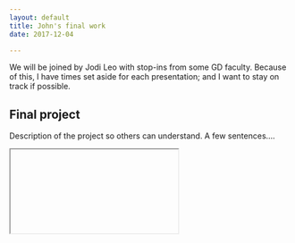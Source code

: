 ```yaml
---
layout: default
title: John's final work
date: 2017-12-04

---
```


We will be joined by Jodi Leo with stop-ins from some GD faculty. Because of this, I have times set aside for each presentation; and I want to stay on track if possible.

## Final project

Description of the project so others can understand. A few sentences....

<iframe>

* [Ren](http://businesscatalyst.com/asdfasdf)
* News site
* Third url here

## First project



## Class recap (12:30—1)

Let's discuss remaining tasks, talk about course, evaluations.
